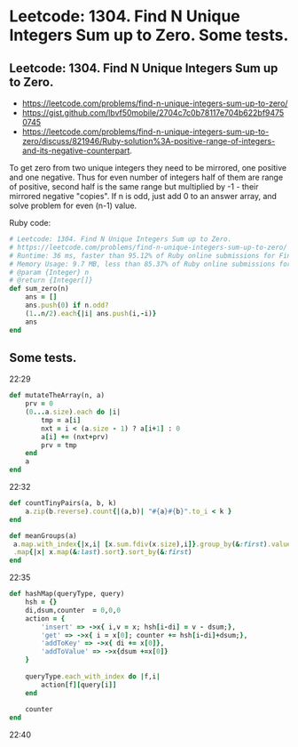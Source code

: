 # Leetcode: 1304. Find N Unique Integers Sum up to Zero. Some tests.

## Leetcode: 1304. Find N Unique Integers Sum up to Zero.

- https://leetcode.com/problems/find-n-unique-integers-sum-up-to-zero/
- https://gist.github.com/lbvf50mobile/2704c7c0b78117e704b622bf94750745
- https://leetcode.com/problems/find-n-unique-integers-sum-up-to-zero/discuss/821946/Ruby-solution%3A-positive-range-of-integers-and-its-negative-counterpart.

To get zero from two unique integers they need to be mirrored, one positive and one negative. Thus for even number of integers half of them are range of positive, second half is the same range but multiplied by -1 - their mirrored negative "copies". If n is odd, just add 0 to an answer array, and solve problem for even (n-1) value. 

Ruby code:
```Ruby
# Leetcode: 1304. Find N Unique Integers Sum up to Zero.
# https://leetcode.com/problems/find-n-unique-integers-sum-up-to-zero/
# Runtime: 36 ms, faster than 95.12% of Ruby online submissions for Find N Unique Integers Sum up to Zero.
# Memory Usage: 9.7 MB, less than 85.37% of Ruby online submissions for Find N Unique Integers Sum up to Zero.
# @param {Integer} n
# @return {Integer[]}
def sum_zero(n)
    ans = []
    ans.push(0) if n.odd?
    (1..n/2).each{|i| ans.push(i,-i)}
    ans
end
```

##  Some tests.

22:29 
```Ruby
def mutateTheArray(n, a)
    prv = 0
    (0...a.size).each do |i|
        tmp = a[i]
        nxt = i < (a.size - 1) ? a[i+1] : 0
        a[i] += (nxt+prv)
        prv = tmp
    end
    a
end

```
22:32
```Ruby
def countTinyPairs(a, b, k)
    a.zip(b.reverse).count{|(a,b)| "#{a}#{b}".to_i < k }
end

```

```Ruby
def meanGroups(a)
 a.map.with_index{|x,i| [x.sum.fdiv(x.size),i]}.group_by(&:first).values
 .map{|x| x.map(&:last).sort}.sort_by(&:first)
end

```
22:35

```Ruby
def hashMap(queryType, query)
    hsh = {}
    di,dsum,counter  = 0,0,0
    action = {
        'insert' => ->x{ i,v = x; hsh[i-di] = v - dsum;},
        'get' => ->x{ i = x[0]; counter += hsh[i-di]+dsum;},
        'addToKey' => ->x{ di += x[0]},
        'addToValue' => ->x{dsum +=x[0]}
    }
    
    queryType.each_with_index do |f,i|
        action[f][query[i]]
    end
    
    counter
end
```

22:40